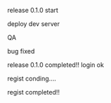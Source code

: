 release 0.1.0 start

deploy dev server

QA

bug fixed

release 0.1.0 completed!!
login ok

regist conding....

regist completed!!
